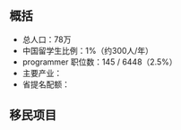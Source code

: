 ## 概括

- 总人口：78万
- 中国留学生比例：1%（约300人/年）
- programmer 职位数：145 /  6448（2.5%）
- 主要产业：
- 省提名配额：

## 移民项目

